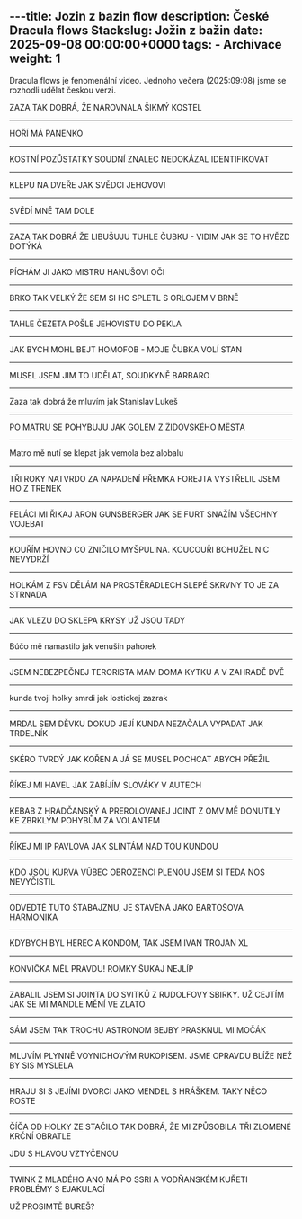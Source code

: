 ---title: Jozin z bazin flow
description: České Dracula flows
Stackslug: Jožin z bažin
date: 2025-09-08 00:00:00+0000
tags:
    - Archivace
weight: 1
---

Dracula flows je fenomenální video. Jednoho večera (2025:09:08) jsme se rozhodli udělat českou verzi.

ZAZA TAK DOBRÁ, ŽE NAROVNALA ŠIKMÝ KOSTEL

---------------

HOŘÍ MÁ PANENKO

---------------

KOSTNÍ POZŮSTATKY SOUDNÍ ZNALEC NEDOKÁZAL IDENTIFIKOVAT

---------------

KLEPU NA DVEŘE JAK SVĚDCI JEHOVOVI

---------------

SVĚDÍ MNĚ TAM DOLE

---------------

ZAZA TAK DOBRÁ ŽE LIBUŠUJU TUHLE ČUBKU - VIDIM JAK SE TO HVĚZD DOTÝKÁ

---------------

PÍCHÁM JI JAKO MISTRU HANUŠOVI OČI

---------------

BRKO TAK VELKÝ ŽE SEM SI HO SPLETL S ORLOJEM V BRNĚ

---------------

TAHLE ČEZETA POŠLE JEHOVISTU DO PEKLA

---------------

JAK BYCH MOHL BEJT HOMOFOB - MOJE ČUBKA VOLÍ STAN

---------------

MUSEL JSEM JIM TO UDĚLAT, SOUDKYNĚ BARBARO

---------------

Zaza tak dobrá že mluvím jak Stanislav Lukeš

---------------

PO MATRU SE POHYBUJU JAK GOLEM Z ŽIDOVSKÉHO MĚSTA

---------------

Matro mě nutí se klepat jak vemola bez alobalu

---------------

TŘI ROKY NATVRDO ZA NAPADENÍ PŘEMKA FOREJTA
VYSTŘELIL JSEM HO Z TRENEK

---------------

FELÁCI MI ŘIKAJ ARON GUNSBERGER JAK SE FURT SNAŽÍM VŠECHNY VOJEBAT

---------------

KOUŘÍM HOVNO CO ZNIČILO MYŠPULINA. KOUCOUŘI BOHUŽEL NIC NEVYDRŽÍ

---------------

HOLKÁM Z FSV DĚLÁM NA PROSTĚRADLECH SLEPÉ SKRVNY
TO JE ZA STRNADA

---------------

JAK VLEZU DO SKLEPA KRYSY UŽ JSOU TADY

---------------

Búčo mě namastilo jak venušin pahorek

---------------

JSEM NEBEZPEČNEJ TERORISTA
MAM DOMA KYTKU A V ZAHRADĚ DVĚ

---------------

kunda tvoji holky smrdi jak lostickej zazrak

---------------

MRDAL SEM DĚVKU DOKUD JEJÍ KUNDA NEZAČALA VYPADAT JAK TRDELNÍK

---------------

SKÉRO TVRDÝ JAK KOŘEN A JÁ SE MUSEL POCHCAT ABYCH PŘEŽIL

---------------

ŘÍKEJ MI HAVEL JAK ZABÍJÍM SLOVÁKY V AUTECH

---------------

KEBAB Z HRADČANSKÝ A  PREROLOVANEJ JOINT Z OMV MĚ DONUTILY KE ZBRKLÝM POHYBŮM ZA VOLANTEM

---------------

ŘÍKEJ MI IP PAVLOVA JAK SLINTÁM NAD TOU KUNDOU

---------------

KDO JSOU KURVA VŮBEC OBROZENCI
PLENOU JSEM SI TEDA NOS NEVYČISTIL

---------------

ODVEDTĚ TUTO ŠTABAJZNU, JE STAVĚNÁ JAKO BARTOŠOVA HARMONIKA

---------------

KDYBYCH BYL HEREC A KONDOM, TAK JSEM IVAN TROJAN XL

---------------

KONVIČKA MĚL PRAVDU! ROMKY ŠUKAJ NEJLÍP

---------------

ZABALIL JSEM SI JOINTA DO SVITKŮ Z RUDOLFOVY SBIRKY. UŽ CEJTÍM JAK SE MI MANDLE MĚNÍ VE ZLATO 

---------------

SÁM JSEM TAK TROCHU ASTRONOM BEJBY
PRASKNUL MI MOČÁK

---------------

MLUVÍM PLYNNĚ VOYNICHOVÝM RUKOPISEM. JSME OPRAVDU BLÍŽE NEŽ BY SIS MYSLELA

---------------

HRAJU SI S JEJÍMI DVORCI JAKO MENDEL S HRÁŠKEM. TAKY NĚCO ROSTE

---------------

ČÍČA OD HOLKY ZE STAČILO TAK DOBRÁ, ŽE MI ZPŮSOBILA TŘI ZLOMENÉ KRČNÍ OBRATLE

JDU S HLAVOU VZTYČENOU

---------------

TWINK Z MLADÉHO ANO MÁ PO SSRI A VODŇANSKÉM KUŘETI PROBLÉMY S EJAKULACÍ

UŽ PROSIMTĚ BUREŠ?

